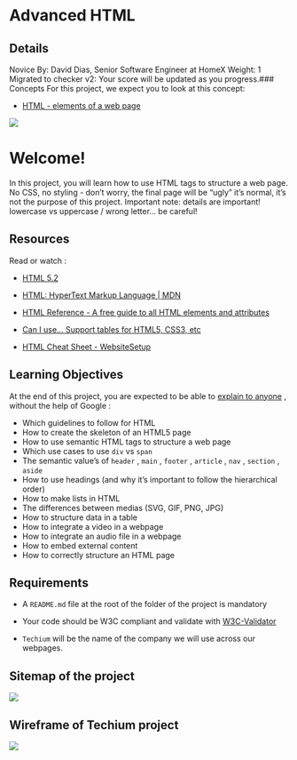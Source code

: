 # Advanced HTML
## Details
Novice By: David Dias, Senior Software Engineer at HomeX Weight: 1 Migrated to checker v2: Your score will be updated as you progress.### Concepts
For this project, we expect you to look at this concept:
* [HTML - elements of a web page](https://intranet.hbtn.io/concepts/870) 

 ![](https://s3.eu-west-3.amazonaws.com/hbtn.intranet/uploads/medias/2019/12/5d9e347964a9cc0e3e24.jpg?X-Amz-Algorithm=AWS4-HMAC-SHA256&X-Amz-Credential=AKIA4MYA5JM5DUTZGMZG%2F20240711%2Feu-west-3%2Fs3%2Faws4_request&X-Amz-Date=20240711T235158Z&X-Amz-Expires=86400&X-Amz-SignedHeaders=host&X-Amz-Signature=97753f922ac6ff82db4adea4201a429355793087491f9f71ea21f918b55486c5) 

# Welcome!
In this project, you will learn how to use HTML tags to structure a web page. No CSS, no styling - don’t worry, the final page will be “ugly” it’s normal, it’s not the purpose of this project.
Important note:  details are important!  lowercase vs uppercase / wrong letter… be careful!
## Resources
Read or watch :
* [HTML 5.2](https://intranet.hbtn.io/rltoken/vKPDYmtKXaKCHn5lpZXz7w) 

* [HTML: HyperText Markup Language | MDN](https://intranet.hbtn.io/rltoken/ZSMZYbNUWEhTarg4x5syCQ) 

* [HTML Reference - A free guide to all HTML elements and attributes](https://intranet.hbtn.io/rltoken/hPxzkJUCKscaZ1YgG0Xaig) 

* [Can I use… Support tables for HTML5, CSS3, etc](https://intranet.hbtn.io/rltoken/C1sjK7n4YYmXjzgN07LgUg) 

* [HTML Cheat Sheet - WebsiteSetup](https://intranet.hbtn.io/rltoken/33djKxCai7mwDufKGL7eCg) 

## Learning Objectives
At the end of this project, you are expected to be able to  [explain to anyone](https://intranet.hbtn.io/rltoken/pt--DhAqMLE-NJtA1N_8hg) 
 ,  without the help of Google :
* Which guidelines to follow for HTML
* How to create the skeleton of an HTML5 page
* How to use semantic HTML tags to structure a web page
* Which use cases to use  ` div `  vs  ` span ` 
* The semantic value’s of  ` header ` ,  ` main ` ,  ` footer ` ,  ` article ` ,  ` nav ` ,  ` section ` ,  ` aside ` 
* How to use headings (and why it’s important to follow the hierarchical order)
* How to make lists in HTML
* The differences between medias (SVG, GIF, PNG, JPG)
* How to structure data in a table
* How to integrate a video in a webpage
* How to integrate an audio file in a webpage
* How to embed external content
* How to correctly structure an HTML page
## Requirements
* A  ` README.md `  file at the root of the folder of the project is mandatory
* Your code should be W3C compliant and validate with [W3C-Validator](https://intranet.hbtn.io/rltoken/Ru21MgHZLPDcXSsUrHwKJg) 

*  ` Techium `  will be the name of the company we will use across our webpages.
## Sitemap of the project
 ![](https://s3.eu-west-3.amazonaws.com/hbtn.intranet/uploads/medias/2020/4/4dec2ba9d84a0a55355b1c1e2de4c57854a2d35a.png?X-Amz-Algorithm=AWS4-HMAC-SHA256&X-Amz-Credential=AKIA4MYA5JM5DUTZGMZG%2F20240711%2Feu-west-3%2Fs3%2Faws4_request&X-Amz-Date=20240711T235158Z&X-Amz-Expires=86400&X-Amz-SignedHeaders=host&X-Amz-Signature=d34aa11e6b79736364bb8c4e304aaa075545c57701f8b36688c21d68f85dcc0d) 

## Wireframe of Techium project
 ![](https://s3.eu-west-3.amazonaws.com/hbtn.intranet/uploads/medias/2020/4/3e4f9e2b3cb73d1768229e086f5da35337be5c6c.png?X-Amz-Algorithm=AWS4-HMAC-SHA256&X-Amz-Credential=AKIA4MYA5JM5DUTZGMZG%2F20240711%2Feu-west-3%2Fs3%2Faws4_request&X-Amz-Date=20240711T235158Z&X-Amz-Expires=86400&X-Amz-SignedHeaders=host&X-Amz-Signature=3f73c8252c12a43ed239163ec08ca4114f606d078511e619eb9179150b452bae) 